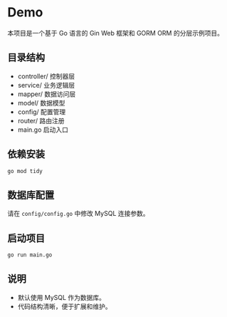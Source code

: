 # Demo

本项目是一个基于 Go 语言的 Gin Web 框架和 GORM ORM 的分层示例项目。

## 目录结构

- controller/ 控制器层
- service/ 业务逻辑层
- mapper/ 数据访问层
- model/ 数据模型
- config/ 配置管理
- router/ 路由注册
- main.go 启动入口

## 依赖安装

```sh
go mod tidy
```

## 数据库配置

请在 `config/config.go` 中修改 MySQL 连接参数。

## 启动项目

```sh
go run main.go
```

## 说明

- 默认使用 MySQL 作为数据库。
- 代码结构清晰，便于扩展和维护。
